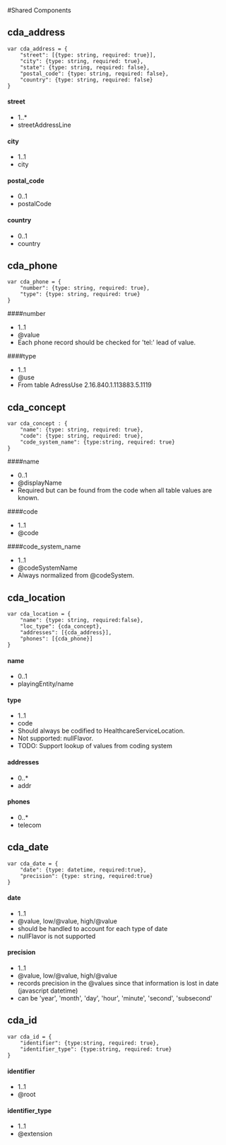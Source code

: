 #Shared Components

## cda_address

```
var cda_address = {
    "street": [{type: string, required: true}],
    "city": {type: string, required: true},
    "state": {type: string, required: false},
    "postal_code": {type: string, required: false},
    "country": {type: string, required: false}
}
```
#### street
- 1..*
- streetAddressLine

#### city
- 1..1
- city

#### postal_code
- 0..1
- postalCode

#### country
- 0..1
- country

## cda_phone

```
var cda_phone = {
    "number": {type: string, required: true},
    "type": {type: string, required: true}
}
```

####number
- 1..1
- @value
- Each phone record should be checked for 'tel:' lead of value.

####type
- 1..1
- @use
- From table AdressUse 2.16.840.1.113883.5.1119

## cda_concept

```
var cda_concept : {
    "name": {type: string, required: true},
    "code": {type: string, required: true},
    "code_system_name": {type:string, required: true}
}
```

####name
- 0..1
- @displayName
- Required but can be found from the code when all table values are known.

####code
- 1..1
- @code

####code_system_name
- 1..1
- @codeSystemName
- Always normalized from @codeSystem.

## cda_location

```
var cda_location = {
    "name": {type: string, required:false},
    "loc_type": {cda_concept},
    "addresses": [{cda_address}],
    "phones": [{cda_phone}]
}
```

#### name
- 0..1
- playingEntity/name

#### type
- 1..1
- code
- Should always be codified to HealthcareServiceLocation.
- Not supported: nullFlavor.
- TODO:  Support lookup of values from coding system

#### addresses
- 0..*
- addr

#### phones
- 0..*
- telecom

## cda_date

```
var cda_date = {
    "date": {type: datetime, required:true},
    "precision": {type: string, required:true}
}
```

#### date
- 1..1
- @value, low/@value, high/@value
- should be handled to account for each type of date
- nullFlavor is not supported

#### precision
- 1..1
- @value, low/@value, high/@value
- records precision in the @values since that information is lost in date (javascript datetime)
- can be 'year', 'month', 'day', 'hour', 'minute', 'second', 'subsecond'

## cda_id

```
var cda_id = {
    "identifier": {type:string, required: true},
    "identifier_type": {type:string, required: true}
}
```

#### identifier
- 1..1
- @root

#### identifier_type
- 1..1
- @extension

